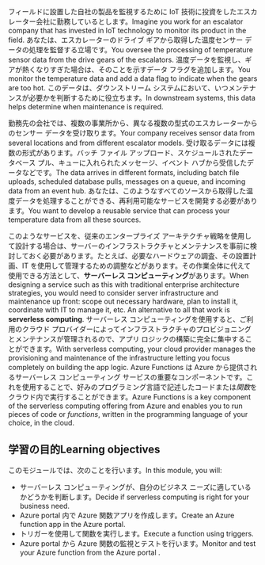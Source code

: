 <span data-ttu-id="0cc8b-101">フィールドに設置した自社の製品を監視するために IoT 技術に投資をしたエスカレーター会社に勤務しているとします。</span><span class="sxs-lookup"><span data-stu-id="0cc8b-101">Imagine you work for an escalator company that has invested in IoT technology to monitor its product in the field.</span></span> <span data-ttu-id="0cc8b-102">あなたは、エスカレーターのドライブ ギアから取得した温度センサー データの処理を監督する立場です。</span><span class="sxs-lookup"><span data-stu-id="0cc8b-102">You oversee the processing of temperature sensor data from the drive gears of the escalators.</span></span> <span data-ttu-id="0cc8b-103">温度データを監視し、ギアが熱くなりすぎた場合は、そのことを示すデータ フラグを追加します。</span><span class="sxs-lookup"><span data-stu-id="0cc8b-103">You monitor the temperature data and add a data flag to indicate when the gears are too hot.</span></span> <span data-ttu-id="0cc8b-104">このデータは、ダウンストリーム システムにおいて、いつメンテナンスが必要かを判断するために役立ちます。</span><span class="sxs-lookup"><span data-stu-id="0cc8b-104">In downstream systems, this data helps determine when maintenance is required.</span></span>

<span data-ttu-id="0cc8b-105">勤務先の会社では、複数の事業所から、異なる複数の型式のエスカレーターからのセンサー データを受け取ります。</span><span class="sxs-lookup"><span data-stu-id="0cc8b-105">Your company receives sensor data from several locations and from different escalator models.</span></span> <span data-ttu-id="0cc8b-106">受け取るデータには複数の形式があります。バッチ ファイル アップロード、スケジュールされたデータベース プル、キューに入れられたメッセージ、イベント ハブから受信したデータなどです。</span><span class="sxs-lookup"><span data-stu-id="0cc8b-106">The data arrives in different formats, including batch file uploads, scheduled database pulls, messages on a queue, and incoming data from an event hub.</span></span> <span data-ttu-id="0cc8b-107">あなたは、このようなすべてのソースから取得した温度データを処理することができる、再利用可能なサービスを開発する必要があります。</span><span class="sxs-lookup"><span data-stu-id="0cc8b-107">You want to develop a reusable service that can process your temperature data from all these sources.</span></span>

<span data-ttu-id="0cc8b-108">このようなサービスを、従来のエンタープライズ アーキテクチャ戦略を使用して設計する場合は、サーバーのインフラストラクチャとメンテナンスを事前に検討しておく必要があります。たとえば、必要なハードウェアの調査、その設置計画、IT を使用して管理するための調整などがあります。その作業全体に代えて使用できる方法として、**サーバーレス コンピューティング**があります。</span><span class="sxs-lookup"><span data-stu-id="0cc8b-108">When designing a service such as this with traditional enterprise architecture strategies, you would need to consider server infrastructure and maintenance up front: scope out necessary hardware, plan to install it, coordinate with IT to manage it, etc. An alternative to all that work is **serverless computing**.</span></span> <span data-ttu-id="0cc8b-109">サーバーレス コンピューティングを使用すると、ご利用のクラウド プロバイダーによってインフラストラクチャのプロビジョニングとメンテナンスが管理されるので、アプリ ロジックの構築に完全に集中することができます。</span><span class="sxs-lookup"><span data-stu-id="0cc8b-109">With serverless computing, your cloud provider manages the provisioning and maintenance of the infrastructure letting you focus completely on building the app logic.</span></span> <span data-ttu-id="0cc8b-110">Azure Functions は Azure から提供されるサーバーレス コンピューティング サービスの重要なコンポーネントです。これを使用することで、好みのプログラミング言語で記述したコードまたは*関数*をクラウド内で実行することができます。</span><span class="sxs-lookup"><span data-stu-id="0cc8b-110">Azure Functions is a key component of the serverless computing offering from Azure and enables you to run pieces of code or *functions*, written in the programming language of your choice, in the cloud.</span></span>

## <a name="learning-objectives"></a><span data-ttu-id="0cc8b-111">学習の目的</span><span class="sxs-lookup"><span data-stu-id="0cc8b-111">Learning objectives</span></span>

<span data-ttu-id="0cc8b-112">このモジュールでは、次のことを行います。</span><span class="sxs-lookup"><span data-stu-id="0cc8b-112">In this module, you will:</span></span>

- <span data-ttu-id="0cc8b-113">サーバーレス コンピューティングが、自分のビジネス ニーズに適しているかどうかを判断します。</span><span class="sxs-lookup"><span data-stu-id="0cc8b-113">Decide if serverless computing is right for your business need.</span></span>
- <span data-ttu-id="0cc8b-114">Azure portal 内で Azure 関数アプリを作成します。</span><span class="sxs-lookup"><span data-stu-id="0cc8b-114">Create an Azure function app in the Azure portal.</span></span>
- <span data-ttu-id="0cc8b-115">トリガーを使用して関数を実行します。</span><span class="sxs-lookup"><span data-stu-id="0cc8b-115">Execute a function using triggers.</span></span>
- <span data-ttu-id="0cc8b-116">Azure portal から Azure 関数の監視とテストを行います。</span><span class="sxs-lookup"><span data-stu-id="0cc8b-116">Monitor and test your Azure function from the Azure portal .</span></span>
